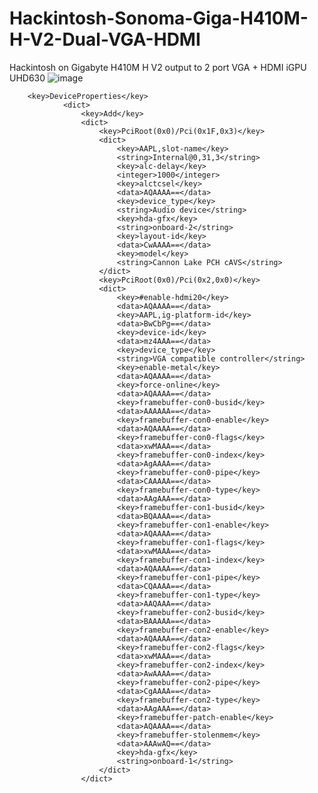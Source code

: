# Hackintosh-Sonoma-Giga-H410M-H-V2-Dual-VGA-HDMI
Hackintosh on Gigabyte H410M H V2 output to 2 port VGA + HDMI iGPU UHD630
![image](https://github.com/sonvirgo/Hackintosh-Sonoma-Giga-H410M-H-V2-Dual-VGA-HDMI/assets/10823037/3f83bbe4-755b-4391-8da5-9cc0d58f89cf)

        <key>DeviceProperties</key>
                <dict>
                    <key>Add</key>
                    <dict>
                        <key>PciRoot(0x0)/Pci(0x1F,0x3)</key>
                        <dict>
                            <key>AAPL,slot-name</key>
                            <string>Internal@0,31,3</string>
                            <key>alc-delay</key>
                            <integer>1000</integer>
                            <key>alctcsel</key>
                            <data>AQAAAA==</data>
                            <key>device_type</key>
                            <string>Audio device</string>
                            <key>hda-gfx</key>
                            <string>onboard-2</string>
                            <key>layout-id</key>
                            <data>CwAAAA==</data>
                            <key>model</key>
                            <string>Cannon Lake PCH cAVS</string>
                        </dict>
                        <key>PciRoot(0x0)/Pci(0x2,0x0)</key>
                        <dict>
                            <key>#enable-hdmi20</key>
                            <data>AQAAAA==</data>
                            <key>AAPL,ig-platform-id</key>
                            <data>BwCbPg==</data>
                            <key>device-id</key>
                            <data>mz4AAA==</data>
                            <key>device_type</key>
                            <string>VGA compatible controller</string>
                            <key>enable-metal</key>
                            <data>AQAAAA==</data>
                            <key>force-online</key>
                            <data>AQAAAA==</data>
                            <key>framebuffer-con0-busid</key>
                            <data>AAAAAA==</data>
                            <key>framebuffer-con0-enable</key>
                            <data>AQAAAA==</data>
                            <key>framebuffer-con0-flags</key>
                            <data>xwMAAA==</data>
                            <key>framebuffer-con0-index</key>
                            <data>AgAAAA==</data>
                            <key>framebuffer-con0-pipe</key>
                            <data>CAAAAA==</data>
                            <key>framebuffer-con0-type</key>
                            <data>AAgAAA==</data>
                            <key>framebuffer-con1-busid</key>
                            <data>BQAAAA==</data>
                            <key>framebuffer-con1-enable</key>
                            <data>AQAAAA==</data>
                            <key>framebuffer-con1-flags</key>
                            <data>xwMAAA==</data>
                            <key>framebuffer-con1-index</key>
                            <data>AQAAAA==</data>
                            <key>framebuffer-con1-pipe</key>
                            <data>CQAAAA==</data>
                            <key>framebuffer-con1-type</key>
                            <data>AAQAAA==</data>
                            <key>framebuffer-con2-busid</key>
                            <data>BAAAAA==</data>
                            <key>framebuffer-con2-enable</key>
                            <data>AQAAAA==</data>
                            <key>framebuffer-con2-flags</key>
                            <data>xwMAAA==</data>
                            <key>framebuffer-con2-index</key>
                            <data>AwAAAA==</data>
                            <key>framebuffer-con2-pipe</key>
                            <data>CgAAAA==</data>
                            <key>framebuffer-con2-type</key>
                            <data>AAgAAA==</data>
                            <key>framebuffer-patch-enable</key>
                            <data>AQAAAA==</data>
                            <key>framebuffer-stolenmem</key>
                            <data>AAAwAQ==</data>
                            <key>hda-gfx</key>
                            <string>onboard-1</string>
                        </dict>
                    </dict>
